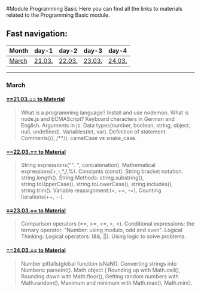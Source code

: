 #Module Programming Basic
Here you can find all the links to materials related to the Programming Basic module.
## Fast navigation:

| Month           | day-1                                      | day-2                                      | day-3                                      | day-4                                      |
|-----------------|--------------------------------------------|--------------------------------------------|--------------------------------------------|--------------------------------------------|
| [March](#march) | [21.03.](#2103-to-materialmar21-03indexjs) | [22.03.](#2203-to-materialmar22-03indexjs) | [23.03.](#2303-to-materialmar23-03indexjs) | [24.03.](#2403-to-materialmar24-03indexjs) |
---
### March
#### [==21.03.== to Material](./mar/21-03/index.js)
> What is a programming language? Install and use nodemon. What is node.js and ECMAScript? Keyboard characters in German and English. Arguments in js. Data types(number, boolean, string, object, null, undefined). Variables(let, var). Definition of statement. Comments(//, /**/). camelCase vs snake_case.
 
#### [==22.03.== to Material](./mar/22-03/index.js)
> String expressions("". '', concatenation). Mathematical expressions(+,-,*,/,%). Constants (const). String bracket notation. string.length(). String Methods: string.substring(), string.toUpperCase(), string.toLowerCase(), string.includes(), string.trim(). Variable reassignment:(=, +=, -=). Counting iterations(++, --).
#### [==23.03.== to Material](./mar/23-03/index.js)
> Comparison operators (==, >=, <=, >, <). Conditional expressions: the ternary operator. "Number: using modulo, odd and even". Logical Thinking: Logical operators: (&&, ||). Using logic to solve problems.
#### [==24.03.== to Material](./mar/24-03/index.js)
> Number pitfalls(global function isNaN(). Converting strings into Numbers: parseInt(). Math object ( Rounding up with Math.ceil(), Rounding down with Math.floor(), Getting random numbers with Math.random(), Maximum and minimum with Math.max(), Math.min().

